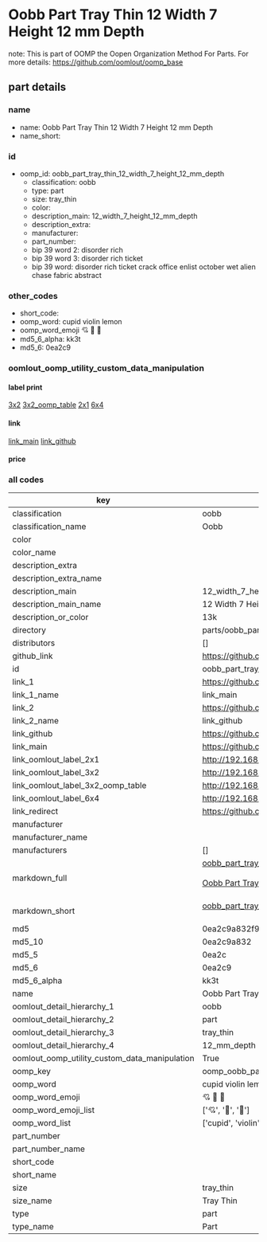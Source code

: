 # Oobb Part Tray Thin 12 Width 7 Height 12 mm Depth  

note: This is part of OOMP the Oopen Organization Method For Parts. For more details: https://github.com/oomlout/oomp_base

##  part details
  







### name
* name: Oobb Part Tray Thin 12 Width 7 Height 12 mm Depth
* name_short: 
### id
* oomp_id: oobb_part_tray_thin_12_width_7_height_12_mm_depth
  * classification: oobb
  * type: part
  * size: tray_thin
  * color: 
  * description_main: 12_width_7_height_12_mm_depth
  * description_extra: 
  * manufacturer: 
  * part_number: 
  * bip 39 word 2: disorder rich
  * bip 39 word 3: disorder rich ticket
  * bip 39 word: disorder rich ticket crack office enlist october wet alien chase fabric abstract

### other_codes
* short_code: 
* oomp_word: cupid violin lemon
* oomp_word_emoji :cupid: :violin: :lemon:
* md5_6_alpha: kk3t
* md5_6: 0ea2c9






### oomlout_oomp_utility_custom_data_manipulation
#### label print
[3x2](http://192.168.1.245:1112/?label=oomp%20kk3t)
[3x2_oomp_table](http://192.168.1.108:1112/?label=oomp%20kk3t)
[2x1](http://192.168.1.242:1112/?label=oomp%20kk3t)
[6x4](http://192.168.1.55:1112/?label=oomp%20kk3t)    

#### link

[link_main](https://github.com/oomlout/oomlout_oomp_version_1_messy/tree/main/parts/oobb_part_tray_thin_12_width_7_height_12_mm_depth) [link_github](https://github.com/oomlout/oomlout_oomp_version_1_messy/tree/main/parts/oobb_part_tray_thin_12_width_7_height_12_mm_depth)                             

#### price







### all codes 
| key | value |  
| --- | --- |  
| classification | oobb |  
| classification_name | Oobb |  
| color |  |  
| color_name |  |  
| description_extra |  |  
| description_extra_name |  |  
| description_main | 12_width_7_height_12_mm_depth |  
| description_main_name | 12 Width 7 Height 12 mm Depth |  
| description_or_color | 13k |  
| directory | parts/oobb_part_tray_thin_12_width_7_height_12_mm_depth |  
| distributors | [] |  
| github_link | https://github.com/oomlout/oomlout_oomp_part_src/tree/main/parts/oobb_part_tray_thin_12_width_7_height_12_mm_depth |  
| id | oobb_part_tray_thin_12_width_7_height_12_mm_depth |  
| link_1 | https://github.com/oomlout/oomlout_oomp_version_1_messy/tree/main/parts/oobb_part_tray_thin_12_width_7_height_12_mm_depth |  
| link_1_name | link_main |  
| link_2 | https://github.com/oomlout/oomlout_oomp_version_1_messy/tree/main/parts/oobb_part_tray_thin_12_width_7_height_12_mm_depth |  
| link_2_name | link_github |  
| link_github | https://github.com/oomlout/oomlout_oomp_version_1_messy/tree/main/parts/oobb_part_tray_thin_12_width_7_height_12_mm_depth |  
| link_main | https://github.com/oomlout/oomlout_oomp_version_1_messy/tree/main/parts/oobb_part_tray_thin_12_width_7_height_12_mm_depth |  
| link_oomlout_label_2x1 | http://192.168.1.242:1112/?label=oomp%20kk3t |  
| link_oomlout_label_3x2 | http://192.168.1.245:1112/?label=oomp%20kk3t |  
| link_oomlout_label_3x2_oomp_table | http://192.168.1.108:1112/?label=oomp%20kk3t |  
| link_oomlout_label_6x4 | http://192.168.1.55:1112/?label=oomp%20kk3t |  
| link_redirect | https://github.com/oomlout/oomlout_oomp_version_1_messy/tree/main/parts/oobb_part_tray_thin_12_width_7_height_12_mm_depth |  
| manufacturer |  |  
| manufacturer_name |  |  
| manufacturers | [] |  
| markdown_full | [oobb_part_tray_thin_12_width_7_height_12_mm_depth](none)<br>[](none)<br>[Oobb Part Tray Thin 12 Width 7 Height 12 Mm Depth](none)<br><br> |  
| markdown_short | [oobb_part_tray_thin_12_width_7_height_12_mm_depth](none)<br><br> |  
| md5 | 0ea2c9a832f993212b4cc31dc36e51fb |  
| md5_10 | 0ea2c9a832 |  
| md5_5 | 0ea2c |  
| md5_6 | 0ea2c9 |  
| md5_6_alpha | kk3t |  
| name | Oobb Part Tray Thin 12 Width 7 Height 12 mm Depth |  
| oomlout_detail_hierarchy_1 | oobb |  
| oomlout_detail_hierarchy_2 | part |  
| oomlout_detail_hierarchy_3 | tray_thin |  
| oomlout_detail_hierarchy_4 | 12_mm_depth |  
| oomlout_oomp_utility_custom_data_manipulation | True |  
| oomp_key | oomp_oobb_part_tray_thin_12_width_7_height_12_mm_depth |  
| oomp_word | cupid violin lemon |  
| oomp_word_emoji | :cupid: :violin: :lemon: |  
| oomp_word_emoji_list | [':cupid:', ':violin:', ':lemon:'] |  
| oomp_word_list | ['cupid', 'violin', 'lemon'] |  
| part_number |  |  
| part_number_name |  |  
| short_code |  |  
| short_name |  |  
| size | tray_thin |  
| size_name | Tray Thin |  
| type | part |  
| type_name | Part |  
